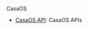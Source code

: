 CasaOS

- [CasaOS API](https://editor.swagger.io/?url=https://raw.githubusercontent.com/IceWhaleTech/IceWhale-OpenAPI/main/casaos/casaos/openapi.yaml): CasaOS APIs